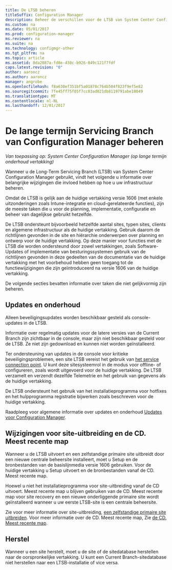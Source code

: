 ```yaml
---
title: De LTSB beheren
titleSuffix: Configuration Manager
description: Beheer de verschillen voor de LTSB van System Center Configuration Manager.
ms.custom: na
ms.date: 05/01/2017
ms.prod: configuration-manager
ms.reviewer: na
ms.suite: na
ms.technology: configmgr-other
ms.tgt_pltfrm: na
ms.topic: article
ms.assetid: 8da2887a-fd8e-438c-b926-849c121f7fdf
caps.latest.revision: "0"
author: aaroncz
ms.author: aaroncz
manager: angrobe
ms.openlocfilehash: f8a630ef351bf5a01878c764b504f823f9ef5e82
ms.sourcegitcommit: 7fe45ff75f05f7cc03ad021db8119791abe18049
ms.translationtype: MT
ms.contentlocale: nl-NL
ms.lasthandoff: 12/01/2017
---
```

# <a name="manage-the-long-term-servicing-branch-of-configuration-manager"></a>De lange termijn Servicing Branch van Configuration Manager beheren

*Van toepassing op: System Center Configuration Manager (op lange termijn onderhoud vertakking)*

Wanneer u de Long-Term Servicing Branch (LTSB) van System Center Configuration Manager gebruikt, vindt het volgende u informatie over belangrijke wijzigingen die invloed hebben op hoe u uw infrastructuur beheren.

Omdat de LTSB is gelijk aan de huidige vertakking versie 1606 (met enkele uitzonderingen zoals Intune-integratie en cloud-gerelateerde functies), zijn de meeste taken die u voor de planning, implementatie, configuratie en beheer van dagelijkse gebruikt hetzelfde.

De LTSB ondersteunt bijvoorbeeld hetzelfde aantal sites, typen sites, clients en algemene infrastructuur als de huidige vertakking. Gebruik daarom de richtlijnen gevonden in de site en hiërarchie onderwerpen over planning en ontwerp voor de huidige vertakking. Op deze manier voor functies met de LTSB die worden ondersteund door zowel vertakkingen, zoals Software-Updates of implementatie van besturingssystemen gebruik van de richtlijnen gevonden in deze gedeelten van de documentatie van de huidige vertakking met het voorbehoud hebben geen toegang tot de functiewijzigingen die zijn geïntroduceerd na versie 1606 van de huidige vertakking.

De volgende secties bevatten informatie over taken die niet gelijkvormig zijn beheren.

## <a name="updates-and-servicing"></a>Updates en onderhoud
Alleen beveiligingsupdates worden beschikbaar gesteld als console-updates in de LTSB.  

Informatie over regelmatig updates voor de latere versies van de Current Branch zijn zichtbaar in de console, maar zijn niet beschikbaar gesteld voor de LTSB. Ze niet zijn gedownload en kunnen niet worden geïnstalleerd.

Ter ondersteuning van updates in de console voor kritieke beveiligingsproblemen, een site LTSB vereist het gebruik van [het service connection point](/sccm/core/servers/deploy/configure/about-the-service-connection-point). U kunt deze sitesysteemrol in de modus voor offline- of configureren, zoals wordt uitgevoerd voor de huidige vertakking. De LTSB verzamelt en verzendt dezelfde Telemetrie en het gebruik van gegevens als de huidige vertakking.

De LTSB ondersteunt het gebruik van het installatieprogramma voor hotfixes en het hulpprogramma registratie bijwerken zoals beschreven voor de huidige vertakking.

Raadpleeg voor algemene informatie over updates en onderhoud [Updates voor Configuration Manager](/sccm/core/servers/manage/updates).


## <a name="changes-for-site-expansion-and-the-cdlatest-folder"></a>Wijzigingen voor site-uitbreiding en de CD. Meest recente map
Wanneer u de LTSB uitvoert en een zelfstandige primaire site uitbreidt door een nieuwe centrale beheersite installeert, moet u Setup en de bronbestanden van de basislijnmedia versie 1606 gebruiken. Voor de huidige vertakking u Setup uitvoert en de bronbestanden vanaf de CD. Meest recente map.

Hoewel u niet het installatieprogramma voor site-uitbreiding vanaf de CD uitvoert. Meest recente map u blijven gebruiken van de CD. Meest recente map voor site recovery en een nieuwe onderliggende primaire site wordt geïnstalleerd wanneer u uw eerste LTSB-site is een centrale beheersite.

Zie voor meer informatie over site-uitbreiding, [een zelfstandige primaire site uitbreiden](/sccm/core/servers/deploy/install/use-the-setup-wizard-to-install-sites#expand-a-stand-alone-primary-site). Voor meer informatie over de CD. Meest recente map, Zie [de CD. Meest recente map](/sccm/core/servers/manage/the-cd.latest-folder).


## <a name="recovery"></a>Herstel
Wanneer u een site herstelt, moet u de site of de sitedatabase herstellen naar de oorspronkelijke vertakking. U kunt een Current Branch-sitedatabase niet herstellen naar een LTSB-installatie of vice versa.
